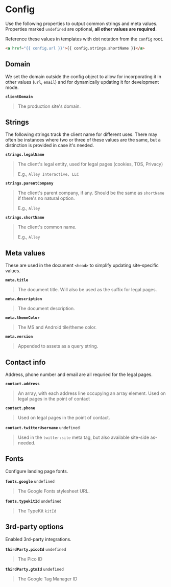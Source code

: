 # Config

Use the following properties to output common strings and meta values. Properties marked `undefined` are optional, **all other values are required**.

Reference these values in templates with dot notation from the `config` root.

```html
<a href="{{ config.url }}">{{ config.strings.shortName }}</a>
```

## Domain

We set the domain outside the config object to allow for incorporating it in other values (`url`, `email`) and for dynamically updating it for development mode.

**`clientDomain`**

> The production site's domain.

## Strings

The following strings track the client name for different uses. There may often be instances where two or three of these values are the same, but a distinction is provided in case it's needed.

**`strings.legalName`**

> The client's legal entity, used for legal pages (cookies, TOS, Privacy)
>
> E.g., `Alley Interactive, LLC`

**`strings.parentCompany`**

> The client's parent company, if any. Should be the same as `shortName` if there's no natural option.
>
> E.g., `Alley`

**`strings.shortName`**

> The client's common name.
>
> E.g., `Alley`

## Meta values

These are used in the document `<head>` to simplify updating site-specific values.

**`meta.title`**

> The document title. Will also be used as the suffix for legal pages.

**`meta.description`**

> The document description.

**`meta.themeColor`**

> The MS and Android tile/theme color.

**`meta.version`**

> Appended to assets as a query string.

## Contact info

Address, phone number and email are all requried for the legal pages.

**`contact.address`**

> An array, with each address line occupying an array element. Used on legal pages in the point of contact

**`contact.phone`**

> Used on legal pages in the point of contact.

**`contact.twitterUsername`** `undefined`

> Used in the `twitter:site` meta tag, but also available site-side as-needed.

## Fonts

Configure landing page fonts.

**`fonts.google`** `undefined`

> The Google Fonts stylesheet URL.

**`fonts.typekitId`** `undefined`

> The TypeKit `kitId`

## 3rd-party options

Enabled 3rd-party integrations.

**`thirdParty.picoId`** `undefined`

> The Pico ID

**`thirdParty.gtmId`** `undefined`

> The Google Tag Manager ID
